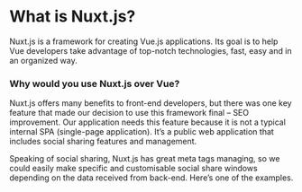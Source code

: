 # What is Nuxt.js?

Nuxt.js is a framework for creating Vue.js applications. Its goal is to help 
Vue developers take advantage of top-notch technologies, fast, easy and 
in an organized way.

### Why would you use Nuxt.js over Vue?

Nuxt.js offers many benefits 
to front-end developers, but there was one key feature that made our 
decision to use this framework final – SEO improvement. Our application 
needs this feature because it is not a typical internal SPA (single-page
 application). It’s a public web application that includes social 
sharing features and management.

Speaking of social sharing, 
Nuxt.js has great meta tags managing, so we could easily make specific 
and customisable social share windows depending on the data received 
from back-end. Here’s one of the examples.